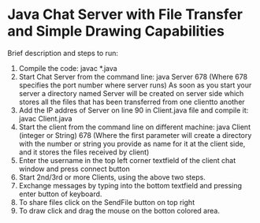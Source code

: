 # Java Chat Server with File Transfer and Simple Drawing Capabilities

Brief description and steps to run:

1. Compile the code: javac *.java
2. Start Chat Server from the command line: java Server 678 (Where 678 specifies the port number where server runs)
	As soon as you start your server a directory named Server will be created on server side which stores all the files that has been transferred from one clientto another
4. Add the IP addres of Server on line 90 in Client.java file and compile it: javac Client.java
5. Start the client from the command line on different machine: java Client (integer or String) 678 (Where the first parameter will create a directory with the number or string you provide as name for it at the client side, and it stores the files received by client)
6. Enter the username in the top left corner textfield of the client chat window and press connect button
7. Start 2nd/3rd or more Clients, using the above two steps.
8. Exchange messages by typing into the bottom textfield and pressing enter button of keyboard.
9. To share files click on the SendFile button on top right
10. To draw click and drag the mouse on the botton colored area.